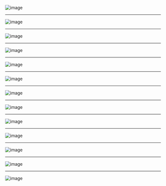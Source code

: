 ![image](https://user-images.githubusercontent.com/18226415/117548278-b9254880-b051-11eb-887b-ed2098b06d5a.png)

<hr />

![image](https://user-images.githubusercontent.com/18226415/117548319-f4277c00-b051-11eb-8a1d-bdfb96f0c776.png)

<hr />

![image](https://user-images.githubusercontent.com/18226415/117548327-02759800-b052-11eb-8bfc-02fd000fdcfc.png)

<hr />

![image](https://user-images.githubusercontent.com/18226415/117548340-1c16df80-b052-11eb-882a-6a07b801637b.png)

<hr />

![image](https://user-images.githubusercontent.com/18226415/117548354-305adc80-b052-11eb-8097-ad94755406f0.png)

<hr />

![image](https://user-images.githubusercontent.com/18226415/117548366-45377000-b052-11eb-8854-da2ab8fed6ce.png)

<hr />

![image](https://user-images.githubusercontent.com/18226415/117548379-55e7e600-b052-11eb-8fd4-8e76e5516845.png)

<hr />

![image](https://user-images.githubusercontent.com/18226415/117548401-70ba5a80-b052-11eb-88f6-d7cde6e7ce0b.png)

<hr />

![image](https://user-images.githubusercontent.com/18226415/117548421-816ad080-b052-11eb-92f7-97ef11c62fa4.png)

<hr />

![image](https://user-images.githubusercontent.com/18226415/117548430-8f205600-b052-11eb-98b0-2731109ae37f.png)

<hr />

![image](https://user-images.githubusercontent.com/18226415/117548443-9e9f9f00-b052-11eb-9abe-0b9dcd654b2d.png)

<hr />

![image](https://user-images.githubusercontent.com/18226415/117548448-ac552480-b052-11eb-91de-65cf08b76b0c.png)

<hr />

![image](https://user-images.githubusercontent.com/18226415/117548458-c7c02f80-b052-11eb-8cc4-40e9d109a565.png)
